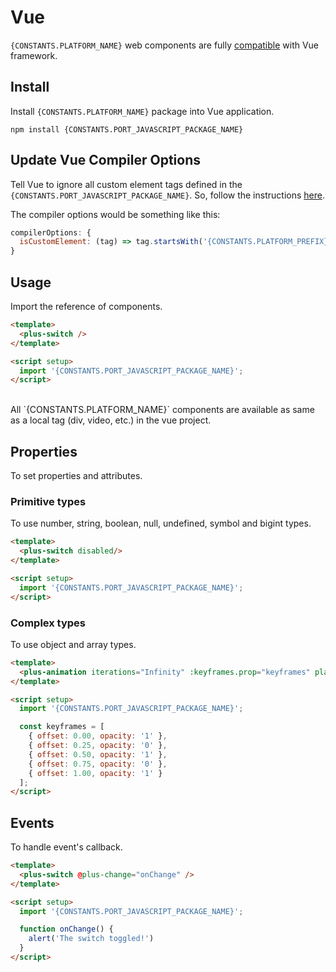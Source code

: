 # Vue

`{CONSTANTS.PLATFORM_NAME}` web components are fully [compatible](https://custom-elements-everywhere.com/#vue) with Vue framework.

## Install

Install `{CONSTANTS.PLATFORM_NAME}` package into Vue application.

```shell
npm install {CONSTANTS.PORT_JAVASCRIPT_PACKAGE_NAME}
```

## Update Vue Compiler Options

Tell Vue to ignore all custom element tags defined in the `{CONSTANTS.PORT_JAVASCRIPT_PACKAGE_NAME}`. So, follow the instructions [here](https://vuejs.org/guide/extras/web-components.html#using-custom-elements-in-vue).

The compiler options would be something like this:

```js
compilerOptions: {
  isCustomElement: (tag) => tag.startsWith('{CONSTANTS.PLATFORM_PREFIX}-')
}
```

## Usage

Import the reference of components.

```html
<template>
  <plus-switch />
</template>

<script setup>
  import '{CONSTANTS.PORT_JAVASCRIPT_PACKAGE_NAME}';
</script>
```

<br/>

<Alert type="info">
All `{CONSTANTS.PLATFORM_NAME}` components are available as same as a local tag (div, video, etc.) in the vue project.
</Alert>

## Properties

To set properties and attributes.

### Primitive types

To use number, string, boolean, null, undefined, symbol and bigint types.

```html
<template>
  <plus-switch disabled/>
</template>

<script setup>
  import '{CONSTANTS.PORT_JAVASCRIPT_PACKAGE_NAME}';
</script>
```

### Complex types

To use object and array types.

```html
<template>
  <plus-animation iterations="Infinity" :keyframes.prop="keyframes" play></plus-animation>
</template>

<script setup>
  import '{CONSTANTS.PORT_JAVASCRIPT_PACKAGE_NAME}';

  const keyframes = [
    { offset: 0.00, opacity: '1' },
    { offset: 0.25, opacity: '0' },
    { offset: 0.50, opacity: '1' },
    { offset: 0.75, opacity: '0' },
    { offset: 1.00, opacity: '1' }
  ];
</script>
```

## Events

To handle event's callback.

```html
<template>
  <plus-switch @plus-change="onChange" />
</template>

<script setup>
  import '{CONSTANTS.PORT_JAVASCRIPT_PACKAGE_NAME}';

  function onChange() {
    alert('The switch toggled!')
  }
</script>
```
